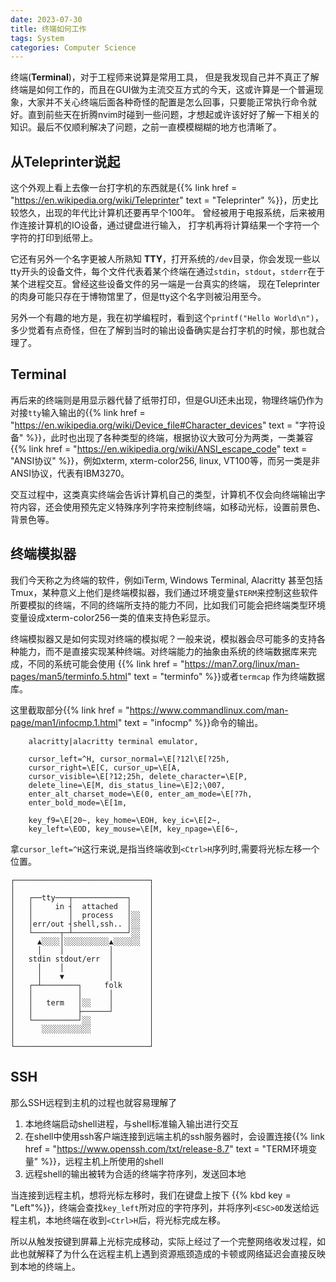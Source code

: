 ```yaml
---
date: 2023-07-30
title: 终端如何工作
tags: System
categories: Computer Science
---
```


终端(**Terminal**)，对于工程师来说算是常用工具， 但是我发现自己并不真正了解终端是如何工作的，而且在GUI做为主流交互方式的今天，这或许算是一个普遍现象，大家并不关心终端后面各种奇怪的配置是怎么回事，只要能正常执行命令就好。直到前些天在折腾nvim时碰到一些问题，才想起或许该好好了解一下相关的知识。最后不仅顺利解决了问题，之前一直模模糊糊的地方也清晰了。

## 从Teleprinter说起

这个外观上看上去像一台打字机的东西就是{{% link href = "https://en.wikipedia.org/wiki/Teleprinter" text = "Teleprinter" %}}，历史比较悠久，出现的年代比计算机还要再早个100年。 曾经被用于电报系统，后来被用作连接计算机的IO设备，通过键盘进行输入， 打字机再将计算结果一个字符一个字符的打印到纸带上。

它还有另外一个名字更被人所熟知  **TTY**，打开系统的`/dev`目录，你会发现一些以tty开头的设备文件，每个文件代表着某个终端在通过`stdin`，`stdout`，`stderr`在于某个进程交互。曾经这些设备文件的另一端是一台真实的终端， 现在Teleprinter的肉身可能只存在于博物馆里了，但是tty这个名字则被沿用至今。

另外一个有趣的地方是，我在初学编程时，看到这个`printf("Hello World\n")`，多少觉着有点奇怪，但在了解到当时的输出设备确实是台打字机的时候，那也就合理了。

## Terminal

再后来的终端则是用显示器代替了纸带打印，但是GUI还未出现，物理终端仍作为对接`tty`输入输出的{{% link href = "https://en.wikipedia.org/wiki/Device_file#Character_devices" text = "字符设备" %}}，此时也出现了各种类型的终端，根据协议大致可分为两类，一类兼容{{% link href = "https://en.wikipedia.org/wiki/ANSI_escape_code" text = "ANSI协议" %}}，例如xterm, xterm-color256, linux, VT100等，而另一类是非ANSI协议，代表有IBM3270。

交互过程中，这类真实终端会告诉计算机自己的类型，计算机不仅会向终端输出字符内容，还会使用预先定义特殊序列字符来控制终端，如移动光标，设置前景色、背景色等。

## 终端模拟器

我们今天称之为终端的软件，例如iTerm, Windows Terminal, Alacritty 甚至包括Tmux，某种意义上他们是终端模拟器，我们通过环境变量`$TERM`来控制这些软件所要模拟的终端，不同的终端所支持的能力不同，比如我们可能会把终端类型环境变量设成xterm-color256一类的值来支持色彩显示。

终端模拟器又是如何实现对终端的模拟呢？一般来说，模拟器会尽可能多的支持各种能力，而不是直接实现某种终端。对终端能力的抽象由系统的终端数据库来完成，不同的系统可能会使用
{{% link href = "https://man7.org/linux/man-pages/man5/terminfo.5.html" text = "terminfo" %}}或者`termcap` 作为终端数据库。

这里截取部分{{% link href = "https://www.commandlinux.com/man-page/man1/infocmp.1.html" text = "infocmp" %}}命令的输出。

```plaintext
    alacritty|alacritty terminal emulator,

    cursor_left=^H, cursor_normal=\E[?12l\E[?25h,
    cursor_right=\E[C, cursor_up=\E[A,
    cursor_visible=\E[?12;25h, delete_character=\E[P,
    delete_line=\E[M, dis_status_line=\E]2;\007,
    enter_alt_charset_mode=\E(0, enter_am_mode=\E[?7h,
    enter_bold_mode=\E[1m,

    key_f9=\E[20~, key_home=\EOH, key_ic=\E[2~,
    key_left=\EOD, key_mouse=\E[M, key_npage=\E[6~,
```

拿`cursor_left=^H`这行来说,是指当终端收到`<Ctrl>H`序列时,需要将光标左移一个位置。

````ascii-diagram
┌──────────────────────────────┐
│                              │
│   ┌──tty───┬────────────┐    │
│   │     in ┤  attached  │    │
│   │        │  process   │░░  │
│   │err/out ┤shell,ssh.. │░░  │
│   └──────┬─┴────────────┘░░  │
│     ▲░░░░│░░░░░░░░░░▲░░░░░░  │
│     │    │          │        │
│   stdin stdout/err  │        │
│     │    │          │        │
│     │    ▼          │        │
│   ┌─┴────────┐     folk      │
│   │          │      │        │
│   │   term   │░░    │        │
│   │          ├──────┘        │
│   └──────────┘░░             │
│      ░░░░░░░░░░░             │
│                              │
└──────────────────────────────┘
````

## SSH

那么SSH远程到主机的过程也就容易理解了

1. 本地终端启动shell进程，与shell标准输入输出进行交互
2. 在shell中使用ssh客户端连接到远端主机的ssh服务器时，会设置连接{{% link href = "https://www.openssh.com/txt/release-8.7" text = "TERM环境变量" %}}，远程主机上所使用的shell
3. 远程shell的输出被转为合适的终端字符序列，发送回本地

当连接到远程主机，想将光标左移时，我们在键盘上按下 {{% kbd key = "Left"%}}，终端会查找`key_left`所对应的字符序列，并将序列`<ESC>0D`发送给远程主机，本地终端在收到`<Ctrl>H`后，将光标完成左移。

所以从触发按键到屏幕上光标完成移动，实际上经过了一个完整网络收发过程，如此也就解释了为什么在远程主机上遇到资源瓶颈造成的卡顿或网络延迟会直接反映到本地的终端上。
